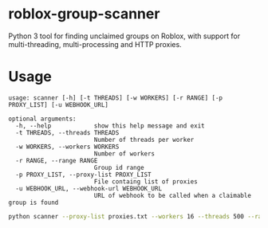 # roblox-group-scanner
Python 3 tool for finding unclaimed groups on Roblox, with support for multi-threading, multi-processing and HTTP proxies.

# Usage
```
usage: scanner [-h] [-t THREADS] [-w WORKERS] [-r RANGE] [-p PROXY_LIST] [-u WEBHOOK_URL]

optional arguments:
  -h, --help            show this help message and exit
  -t THREADS, --threads THREADS
                        Number of threads per worker
  -w WORKERS, --workers WORKERS
                        Number of workers
  -r RANGE, --range RANGE
                        Group id range
  -p PROXY_LIST, --proxy-list PROXY_LIST
                        File containg list of proxies
  -u WEBHOOK_URL, --webhook-url WEBHOOK_URL
                        URL of webhook to be called when a claimable group is found
```

```bash
python scanner --proxy-list proxies.txt --workers 16 --threads 500 --range 1-11000000
```
